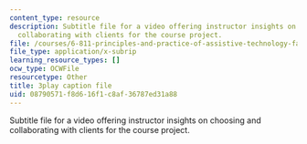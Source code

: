 ```yaml
---
content_type: resource
description: Subtitle file for a video offering instructor insights on choosing and
  collaborating with clients for the course project.
file: /courses/6-811-principles-and-practice-of-assistive-technology-fall-2014/08790571f8d616f1c8af36787ed31a88_Wup3xqOvvpA.srt
file_type: application/x-subrip
learning_resource_types: []
ocw_type: OCWFile
resourcetype: Other
title: 3play caption file
uid: 08790571-f8d6-16f1-c8af-36787ed31a88
---
```

Subtitle file for a video offering instructor insights on choosing and collaborating with clients for the course project.

